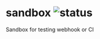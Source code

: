 # sandbox ![status](https://github.com/int128/sandbox/workflows/build/badge.svg)

Sandbox for testing webhook or CI

